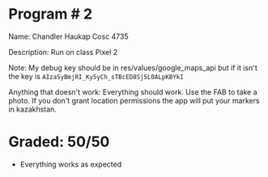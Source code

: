 # Program # 2
Name:  Chandler Haukap
Cosc 4735

Description:  Run on class Pixel 2

Note: My debug key should be in res/values/google_maps_api but if it isn't the key is `AIzaSyBmjRI_Ky5yCh_sTBcED8Sj5L0ALpKBYkI`

Anything that doesn't work: Everything should work. Use the FAB to take a photo. If you don't grant location permissions the app will put your markers in kazakhstan.

# Graded: 50/50 #

* Everything works as expected
